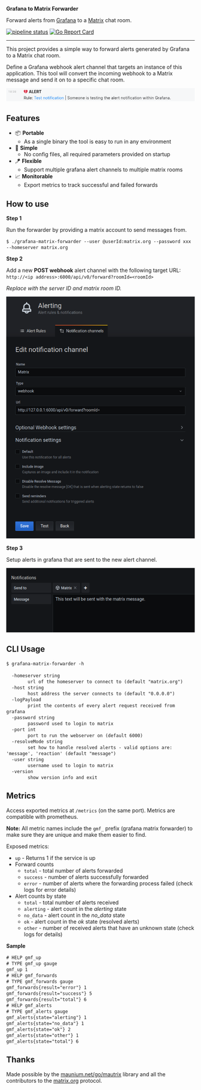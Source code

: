 **Grafana to Matrix Forwarder**

Forward alerts from [Grafana](https://grafana.com) to a [Matrix](https://matrix.org) chat room.

 [![pipeline status](https://gitlab.com/hectorjsmith/grafana-matrix-forwarder/badges/main/pipeline.svg)](https://gitlab.com/hectorjsmith/grafana-matrix-forwarder/-/commits/main) [![Go Report Card](https://goreportcard.com/badge/gitlab.com/hectorjsmith/grafana-matrix-forwarder)](https://goreportcard.com/report/gitlab.com/hectorjsmith/grafana-matrix-forwarder)

---

This project provides a simple way to forward alerts generated by Grafana to a Matrix chat room.

Define a Grafana webhook alert channel that targets an instance of this application.
This tool will convert the incoming webhook to a Matrix message and send it on to a specific chat room.

![screenshot of matrix alert message](docs/alertExample.png)

## Features

  * 📦 **Portable**
    * As a single binary the tool is easy to run in any environment
  * 📎 **Simple**
    * No config files, all required parameters provided on startup
  * 🪁 **Flexible**
    * Support multiple grafana alert channels to multiple matrix rooms
  * 📈 **Monitorable**
    * Export metrics to track successful and failed forwards

## How to use

**Step 1**

Run the forwarder by providing a matrix account to send messages from.

```
$ ./grafana-matrix-forwarder --user @userId:matrix.org --password xxx --homeserver matrix.org
```

**Step 2**

Add a new **POST webhook** alert channel with the following target URL: `http://<ip address>:6000/api/v0/forward?roomId=<roomId>`

*Replace with the server ID and matrix room ID.*

![screenshot of grafana channel setup](docs/grafanaChannelSetup.png)

**Step 3**

Setup alerts in grafana that are sent to the new alert channel.

![screenshot of grafana alert setup](docs/grafanaAlertSetup.png)

## CLI Usage

```
$ grafana-matrix-forwarder -h

  -homeserver string
        url of the homeserver to connect to (default "matrix.org")
  -host string
        host address the server connects to (default "0.0.0.0")
  -logPayload
        print the contents of every alert request received from grafana
  -password string
        password used to login to matrix
  -port int
        port to run the webserver on (default 6000)
  -resolveMode string
        set how to handle resolved alerts - valid options are: 'message', 'reaction' (default "message")
  -user string
        username used to login to matrix
  -version
        show version info and exit
``` 

## Metrics

Access exported metrics at `/metrics` (on the same port). Metrics are compatible with prometheus.

**Note:** All metric names include the `gmf_` prefix (grafana matrix forwarder) to make sure they are unique and make them easier to find.

Exposed metrics:
  * `up` - Returns 1 if the service is up
  * Forward counts
    * `total` - total number of alerts forwarded
    * `success` - number of alerts successfully forwarded
    * `error` - number of alerts where the forwarding process failed (check logs for error details)
  * Alert counts by state
    * `total` - total number of alerts received
    * `alerting` - alert count in the *alerting* state
    * `no_data` - alert count in the *no_data* state
    * `ok` - alert count in the *ok* state (resolved alerts)
    * `other` - number of received alerts that have an unknown state (check logs for details)

**Sample**

```
# HELP gmf_up
# TYPE gmf_up gauge
gmf_up 1
# HELP gmf_forwards
# TYPE gmf_forwards gauge
gmf_forwards{result="error"} 1
gmf_forwards{result="success"} 5
gmf_forwards{result="total"} 6
# HELP gmf_alerts
# TYPE gmf_alerts gauge
gmf_alerts{state="alerting"} 1
gmf_alerts{state="no_data"} 1
gmf_alerts{state="ok"} 2
gmf_alerts{state="other"} 1
gmf_alerts{state="total"} 6
```

## Thanks

Made possible by the [maunium.net/go/mautrix](https://maunium.net/go/mautrix/) library and all the contributors to the [matrix.org](https://matrix.org) protocol.
